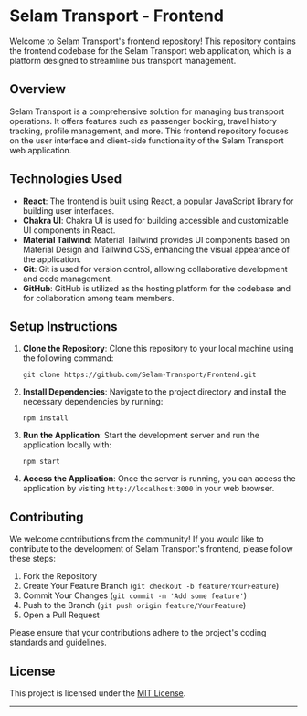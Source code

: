 
# Selam Transport - Frontend

Welcome to Selam Transport's frontend repository! This repository contains the frontend codebase for the Selam Transport web application, which is a platform designed to streamline bus transport management.

## Overview

Selam Transport is a comprehensive solution for managing bus transport operations. It offers features such as passenger booking, travel history tracking, profile management, and more. This frontend repository focuses on the user interface and client-side functionality of the Selam Transport web application.

## Technologies Used

- **React**: The frontend is built using React, a popular JavaScript library for building user interfaces.
- **Chakra UI**: Chakra UI is used for building accessible and customizable UI components in React.
- **Material Tailwind**: Material Tailwind provides UI components based on Material Design and Tailwind CSS, enhancing the visual appearance of the application.
- **Git**: Git is used for version control, allowing collaborative development and code management.
- **GitHub**: GitHub is utilized as the hosting platform for the codebase and for collaboration among team members.

## Setup Instructions

1. **Clone the Repository**: Clone this repository to your local machine using the following command:
   ```
   git clone https://github.com/Selam-Transport/Frontend.git
   ```

2. **Install Dependencies**: Navigate to the project directory and install the necessary dependencies by running:
   ```
   npm install
   ```

3. **Run the Application**: Start the development server and run the application locally with:
   ```
   npm start
   ```

4. **Access the Application**: Once the server is running, you can access the application by visiting `http://localhost:3000` in your web browser.

## Contributing

We welcome contributions from the community! If you would like to contribute to the development of Selam Transport's frontend, please follow these steps:

1. Fork the Repository
2. Create Your Feature Branch (`git checkout -b feature/YourFeature`)
3. Commit Your Changes (`git commit -m 'Add some feature'`)
4. Push to the Branch (`git push origin feature/YourFeature`)
5. Open a Pull Request

Please ensure that your contributions adhere to the project's coding standards and guidelines.

## License

This project is licensed under the [MIT License](LICENSE).

---
